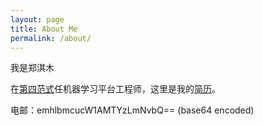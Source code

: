 ```yaml
---
layout: page
title: About Me
permalink: /about/
---
```


我是郑淇木

在[第四范式](https://www.4paradigm.com/)任机器学习平台工程师，这里是我的[简历](https://www.linkedin.com/in/qimu-zheng-6b72a484/)。

电邮：emhlbmcucW1AMTYzLmNvbQ== (base64 encoded)


